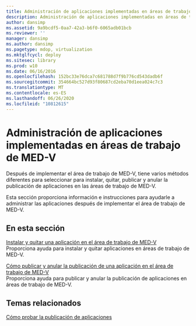 ```yaml
---
title: Administración de aplicaciones implementadas en áreas de trabajo de MED-V
description: Administración de aplicaciones implementadas en áreas de trabajo de MED-V
author: dansimp
ms.assetid: 9a9bcdf5-0aa7-42a3-b6f0-6065adb01bcb
ms.reviewer: ''
manager: dansimp
ms.author: dansimp
ms.pagetype: mdop, virtualization
ms.mktglfcycl: deploy
ms.sitesec: library
ms.prod: w10
ms.date: 06/16/2016
ms.openlocfilehash: 152bc33e76dca7c681788d7f9b776cd543dadb6f
ms.sourcegitcommit: 354664bc527d93f80687cd2eba70d1eea024c7c3
ms.translationtype: MT
ms.contentlocale: es-ES
ms.lasthandoff: 06/26/2020
ms.locfileid: "10812615"
---
```

# Administración de aplicaciones implementadas en áreas de trabajo de MED-V


Después de implementar el área de trabajo de MED-V, tiene varios métodos diferentes para seleccionar para instalar, quitar, publicar y anular la publicación de aplicaciones en las áreas de trabajo de MED-V.

Esta sección proporciona información e instrucciones para ayudarle a administrar las aplicaciones después de implementar el área de trabajo de MED-V.

## En esta sección


<a href="" id="installing-and-removing-an-application-on-the-med-v-workspace"></a>[Instalar y quitar una aplicación en el área de trabajo de MED-V](installing-and-removing-an-application-on-the-med-v-workspace.md)  
Proporciona ayuda para instalar y quitar aplicaciones en áreas de trabajo de MED-V.

<a href="" id="how-to-publish-and-unpublish-an-application-on-the-med-v-workspace"></a>[Cómo publicar y anular la publicación de una aplicación en el área de trabajo de MED-V](how-to-publish-and-unpublish-an-application-on-the-med-v-workspace.md)  
Proporciona ayuda para publicar y anular la publicación de aplicaciones en áreas de trabajo de MED-V.

## Temas relacionados


[Cómo probar la publicación de aplicaciones](how-to-test-application-publishing.md)

 

 





